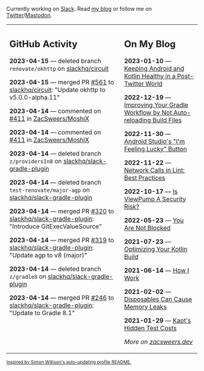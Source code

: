 Currently working on [Slack](https://slack.com/). Read [my blog](https://zacsweers.dev/) or follow me on [Twitter](https://twitter.com/ZacSweers)/[Mastodon](https://hachyderm.io/@ZacSweers).

<table><tr><td valign="top" width="60%">

## GitHub Activity
<!-- githubActivity starts -->
**2023-04-15** — deleted branch `renovate/okhttp` on [slackhq/circuit](https://github.com/slackhq/circuit)

**2023-04-15** — merged PR [#561](https://github.com/slackhq/circuit/pull/561) to [slackhq/circuit](https://github.com/slackhq/circuit): "Update okhttp to v5.0.0-alpha.11"

**2023-04-14** — commented on [#411](https://github.com/ZacSweers/MoshiX/issues/411#issuecomment-1509475515) in [ZacSweers/MoshiX](https://github.com/ZacSweers/MoshiX)

**2023-04-14** — commented on [#411](https://github.com/ZacSweers/MoshiX/issues/411#issuecomment-1509033812) in [ZacSweers/MoshiX](https://github.com/ZacSweers/MoshiX)

**2023-04-14** — deleted branch `z/providersIn8` on [slackhq/slack-gradle-plugin](https://github.com/slackhq/slack-gradle-plugin)

**2023-04-14** — deleted branch `test-renovate/major-agp` on [slackhq/slack-gradle-plugin](https://github.com/slackhq/slack-gradle-plugin)

**2023-04-14** — merged PR [#320](https://github.com/slackhq/slack-gradle-plugin/pull/320) to [slackhq/slack-gradle-plugin](https://github.com/slackhq/slack-gradle-plugin): "Introduce GitExecValueSource"

**2023-04-14** — merged PR [#319](https://github.com/slackhq/slack-gradle-plugin/pull/319) to [slackhq/slack-gradle-plugin](https://github.com/slackhq/slack-gradle-plugin): "Update agp to v8 (major)"

**2023-04-14** — deleted branch `z/gradle8` on [slackhq/slack-gradle-plugin](https://github.com/slackhq/slack-gradle-plugin)

**2023-04-14** — merged PR [#246](https://github.com/slackhq/slack-gradle-plugin/pull/246) to [slackhq/slack-gradle-plugin](https://github.com/slackhq/slack-gradle-plugin): "Update to Gradle 8.1"
<!-- githubActivity ends -->
</td><td valign="top" width="40%">

## On My Blog
<!-- blog starts -->
**2023-01-10** — [Keeping Android and Kotlin Healthy in a Post-Twitter World](https://www.zacsweers.dev/keeping-android-healthy/)

**2022-12-19** — [Improving Your Gradle Workflow by Not Auto-reloading Build Files](https://www.zacsweers.dev/improving-your-workflow-by-not-auto-reloading-build-files/)

**2022-11-30** — [Android Studio's "I'm Feeling Lucky" Button](https://www.zacsweers.dev/android-studios-im-feeling-lucky-button/)

**2022-11-22** — [Network Calls in Lint: Best Practices](https://www.zacsweers.dev/network-calls-in-lint-best-practices/)

**2022-10-17** — [Is ViewPump A Security Risk?](https://www.zacsweers.dev/is-viewpump-a-security-risk/)

**2022-05-23** — [You Are Not Blocked](https://www.zacsweers.dev/you-are-not-blocked/)

**2021-07-23** — [Optimizing Your Kotlin Build](https://www.zacsweers.dev/optimizing-your-kotlin-build/)

**2021-06-14** — [How I Work](https://www.zacsweers.dev/how-i-work/)

**2021-02-02** — [Disposables Can Cause Memory Leaks](https://www.zacsweers.dev/disposables-can-cause-memory-leaks/)

**2021-01-29** — [Kapt's Hidden Test Costs](https://www.zacsweers.dev/kapts-hidden-test-costs/)
<!-- blog ends -->
_More on [zacsweers.dev](https://zacsweers.dev/)_
</td></tr></table>

<sub><a href="https://simonwillison.net/2020/Jul/10/self-updating-profile-readme/">Inspired by Simon Willison's auto-updating profile README.</a></sub>